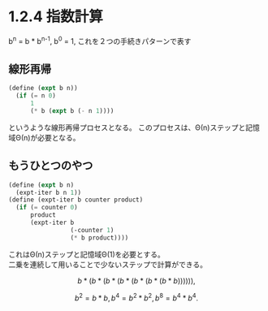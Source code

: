 # 1.2.4 指数計算

b<sup>n</sup> = b * b<sup>n-1</sup>,
b<sup>0</sup> = 1,
これを２つの手続きパターンで表す
## 線形再帰
```Scheme
(define (expt b n))
  (if (= n 0)
      1
      (* b (expt b (- n 1))))
```

というような線形再帰プロセスとなる。
このプロセスは、Θ(n)ステップと記憶域Θ(n)が必要となる。

## もうひとつのやつ

```Scheme
(define (expt b n)
  (expt-iter b n 1))
(define (expt-iter b counter product)
  (if (= counter 0)
      product
      (expt-iter b
                 (-counter 1)
                 (* b product))))
```

これはΘ(n)ステップと記憶域Θ(1)を必要とする。  
二乗を連続して用いることで少ないステップで計算ができる。  

```math
b*(b*(b*(b*(b*(b*(b*b)))))),
```

```math
b^2=b*b,
b^4=b^2*b^2,
b^8=b^4*b^4.
```




